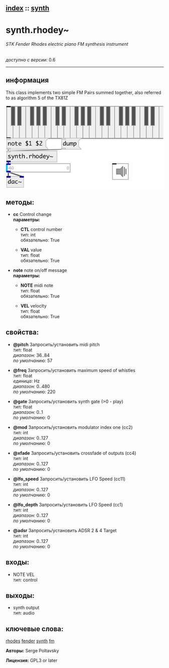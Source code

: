 [index](index.html) :: [synth](category_synth.html)
---

# synth.rhodey~

###### STK Fender Rhodes electric piano FM synthesis instrument

*доступно с версии:* 0.6

---


## информация
This class implements two simple FM Pairs summed together, also referred to as algorithm 5 of the TX81Z


[![example](../examples/img/synth.rhodey~.jpg)](../examples/pd/synth.rhodey~.pd)





## методы:

* **cc**
Control change<br>
  __параметры:__
  - **CTL** control number<br>
    тип: int <br>
    обязательно: True <br>

  - **VAL** value<br>
    тип: float <br>
    обязательно: True <br>

* **note**
note on/off message<br>
  __параметры:__
  - **NOTE** midi note<br>
    тип: float <br>
    обязательно: True <br>

  - **VEL** velocity<br>
    тип: float <br>
    обязательно: True <br>




## свойства:

* **@pitch** 
Запросить/установить midi pitch<br>
_тип:_ float<br>
_диапазон:_ 36..84<br>
_по умолчанию:_ 57<br>

* **@freq** 
Запросить/установить maximum speed of whistles<br>
_тип:_ float<br>
_единица:_ Hz<br>
_диапазон:_ 0..480<br>
_по умолчанию:_ 220<br>

* **@gate** 
Запросить/установить synth gate (&gt;0 - play)<br>
_тип:_ float<br>
_диапазон:_ 0..1<br>
_по умолчанию:_ 0<br>

* **@mod** 
Запросить/установить modulator index one (cc2)<br>
_тип:_ int<br>
_диапазон:_ 0..127<br>
_по умолчанию:_ 0<br>

* **@xfade** 
Запросить/установить crossfade of outputs (cc4)<br>
_тип:_ int<br>
_диапазон:_ 0..127<br>
_по умолчанию:_ 0<br>

* **@lfo_speed** 
Запросить/установить LFO Speed (cc11)<br>
_тип:_ int<br>
_диапазон:_ 0..127<br>
_по умолчанию:_ 0<br>

* **@lfo_depth** 
Запросить/установить LFO Speed (cc1)<br>
_тип:_ int<br>
_диапазон:_ 0..127<br>
_по умолчанию:_ 0<br>

* **@adsr** 
Запросить/установить ADSR 2 &amp; 4 Target<br>
_тип:_ int<br>
_диапазон:_ 0..127<br>
_по умолчанию:_ 0<br>



## входы:

* NOTE VEL<br>
_тип:_ control



## выходы:

* synth output<br>
_тип:_ audio



## ключевые слова:

[rhodes](keywords/rhodes.html)
[fender](keywords/fender.html)
[synth](keywords/synth.html)
[fm](keywords/fm.html)






**Авторы:** Serge Poltavsky




**Лицензия:** GPL3 or later





